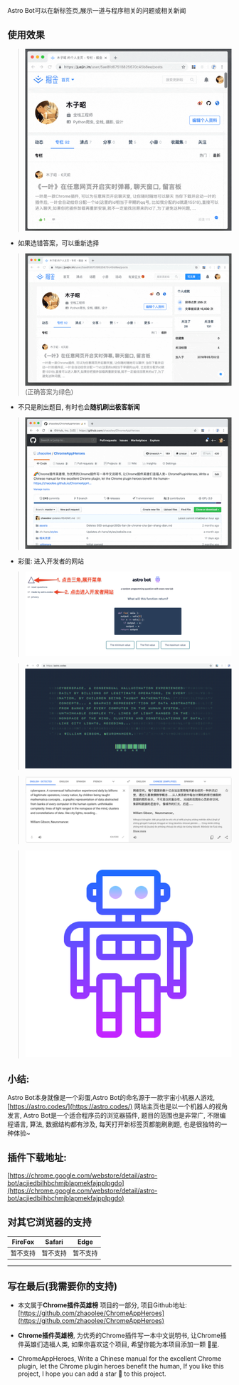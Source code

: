 Astro Bot可以在新标签页,展示一道与程序相关的问题或相关新闻

## 使用效果

> ![](https://raw.githubusercontent.com/zhaoolee/GraphBed/master/ChromeAppHeroes/0b3125408c2544ada48be6634091d5b5.gif)

- 如果选错答案，可以重新选择

> ![](https://raw.githubusercontent.com/zhaoolee/GraphBed/master/ChromeAppHeroes/bf22b68567f6424fbd055b188335c5d6.gif)
(正确答案为绿色)

- 不只是刷出题目, 有时也会**随机刷出极客新闻**

> ![](https://raw.githubusercontent.com/zhaoolee/GraphBed/master/ChromeAppHeroes/9b9d8b9a8e6d46e78f4cbdd1f080c28b.gif)

- 彩蛋: 进入开发者的网站

> ![](https://raw.githubusercontent.com/zhaoolee/GraphBed/master/ChromeAppHeroes/06bca0a0ad774a628c97ea7a34a6f8d7.png)

> ![](https://raw.githubusercontent.com/zhaoolee/GraphBed/master/ChromeAppHeroes/a78f882e5383497fac2bf09dbd1a1223.png)

> ![](https://raw.githubusercontent.com/zhaoolee/GraphBed/master/ChromeAppHeroes/99842e415c3e4af09fcbef8cb32dc8d9.png)

> ![](https://raw.githubusercontent.com/zhaoolee/GraphBed/master/ChromeAppHeroes/4b0c0a8e289d415ba745e59477969c5d.png)




## 小结:
Astro Bot本身就像是一个彩蛋,Astro Bot的命名源于一款宇宙小机器人游戏,[https://astro.codes/](https://astro.codes/) 网站主页也是以一个机器人的视角发言, Astro Bot是一个适合程序员的浏览器插件, 题目的范围也是非常广, 不限编程语言, 算法, 数据结构都有涉及, 每天打开新标签页都能刷刷题, 也是很独特的一种体验~

## 插件下载地址:
[https://chrome.google.com/webstore/detail/astro-bot/acjiedbilhbchmjblapmekfajpplpgdo](https://chrome.google.com/webstore/detail/astro-bot/acjiedbilhbchmjblapmekfajpplpgdo)



## 对其它浏览器的支持

| FireFox | Safari | Edge|
| - | - | - |
| 暂不支持 | 暂不支持 | 暂不支持 |

---



## 写在最后(我需要你的支持)
- 本文属于**Chrome插件英雄榜** 项目的一部分, 项目Github地址: [https://github.com/zhaoolee/ChromeAppHeroes](https://github.com/zhaoolee/ChromeAppHeroes)

- **Chrome插件英雄榜**, 为优秀的Chrome插件写一本中文说明书, 让Chrome插件英雄们造福人类, 如果你喜欢这个项目, 希望你能为本项目添加一颗 🌟星.

- ChromeAppHeroes, Write a Chinese manual for the excellent Chrome plugin, let the Chrome plugin heroes benefit the human, If you like this project, I hope you can add a star 🌟 to this project.
